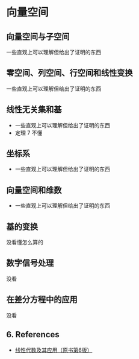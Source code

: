 # 向量空间



## 向量空间与子空间
一些直观上可以理解但给出了证明的东西


## 零空间、列空间、行空间和线性变换
一些直观上可以理解但给出了证明的东西


## 线性无关集和基
* 一些直观上可以理解但给出了证明的东西
* 定理 7 不懂


## 坐标系
* 一些直观上可以理解但给出了证明的东西


## 向量空间和维数
* 一些直观上可以理解但给出了证明的东西


## 基的变换
没看懂怎么算的


## 数字信号处理
没看


## 在差分方程中的应用
没看



##  6. <a name='References'></a>References
* [线性代数及其应用（原书第6版）](https://book.douban.com/subject/36351050/)


